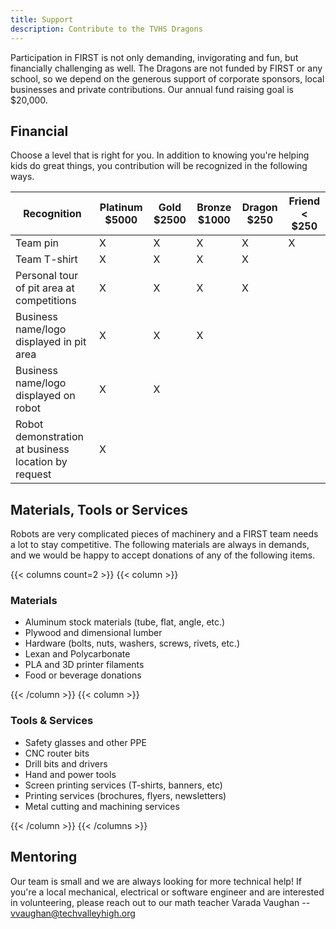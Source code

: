 ```yaml
---
title: Support
description: Contribute to the TVHS Dragons
---
```


Participation in FIRST is not only demanding, invigorating and fun, but financially challenging as well. The Dragons are not funded by FIRST or any school, so we depend on the generous support of corporate sponsors, local businesses and private contributions. Our annual fund raising goal is $20,000.

## Financial

Choose a level that is right for you. In addition to knowing you're helping kids do great things, you contribution will be recognized in the following ways.

| Recognition | Platinum $5000 | Gold $2500 | Bronze $1000 | Dragon $250 | Friend < $250 |
|-------------|----------------|------------|--------------|-------------|---------------|
| Team pin                                              | X | X | X | X | X |
| Team T-shirt                                          | X | X | X | X |   |
| Personal tour of pit area at competitions             | X | X | X | X |   |
| Business name/logo displayed in pit area              | X | X | X |   |   |
| Business name/logo displayed on robot                 | X | X |   |   |   |
| Robot demonstration at business location by request   | X |   |   |   |   |

## Materials, Tools or Services

Robots are very complicated pieces of machinery and a FIRST team needs a lot to stay competitive. The following materials are always in demands, and we would be happy to accept donations of any of the following items.

{{< columns count=2 >}}
{{< column >}}

### Materials

- Aluminum stock materials (tube, flat, angle, etc.)
- Plywood and dimensional lumber
- Hardware (bolts, nuts, washers, screws, rivets, etc.)
- Lexan and Polycarbonate
- PLA and 3D printer filaments
- Food or beverage donations

{{< /column >}}
{{< column >}}

### Tools & Services

- Safety glasses and other PPE
- CNC router bits
- Drill bits and drivers
- Hand and power tools
- Screen printing services (T-shirts, banners, etc)
- Printing services (brochures, flyers, newsletters)
- Metal cutting and machining services

{{< /column >}}
{{< /columns >}}

## Mentoring

Our team is small and we are always looking for more technical help! If you're a local mechanical, electrical or software engineer and are interested in volunteering, please reach out to our math teacher Varada Vaughan -- <vvaughan@techvalleyhigh.org>
